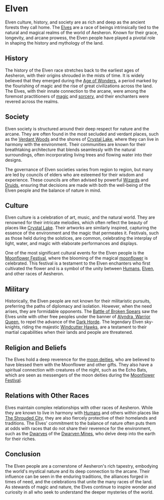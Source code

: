 # Elven

Elven culture, history, and society are as rich and deep as the ancient forests they call home. The [Elves](Elves.md) are a race of beings intrinsically tied to the natural and magical realms of the world of Aesheron. Known for their grace, longevity, and arcane prowess, the Elven people have played a pivotal role in shaping the history and mythology of the land.

## History

The history of the Elven race stretches back to the earliest ages of Aesheron, with their origins shrouded in the mists of time. It is widely believed that they emerged during the [Age of Wonders](Age%20of%20Wonders.md), a period marked by the flourishing of magic and the rise of great civilizations across the land. The Elves, with their innate connection to the arcane, were among the foremost practitioners of [magic](magic.md) and [sorcery](sorcery.md), and their enchanters were revered across the realms.

## Society

Elven society is structured around their deep respect for nature and the arcane. They are often found in the most secluded and verdant places, such as the [Verdant Woods](Verdant%20Woods.md) and the shores of [Crystal Lake](Crystal%20Lake.md), where they can live in harmony with the environment. Their communities are known for their breathtaking architecture that blends seamlessly with the natural surroundings, often incorporating living trees and flowing water into their designs.

The governance of Elven societies varies from region to region, but many are led by councils of elders who are esteemed for their wisdom and experience. These councils are often advised by powerful [Wizards](Wizards.md) and [Druids](Druids.md), ensuring that decisions are made with both the well-being of the Elven people and the balance of nature in mind.

## Culture

Elven culture is a celebration of art, music, and the natural world. They are renowned for their intricate melodies, which often reflect the beauty of places like [Crystal Lake](Crystal%20Lake.md). Their artworks are similarly inspired, capturing the essence of the environment and the magic that permeates it. Festivals, such as those held during the solstices, are common, celebrating the interplay of light, water, and magic with elaborate performances and displays.

One of the most significant cultural events for the Elven people is the [Moonflower Festival](Moonflower%20Festival.md), where the blooming of the magical [moonflower](moonflower.md) is celebrated. This festival is a testament to the Elven enchanters who first cultivated the flower and is a symbol of the unity between [Humans](Humans.md), [Elven](Elven.md), and other races of Aesheron.

## Military

Historically, the Elven people are not known for their militaristic pursuits, preferring the paths of diplomacy and isolation. However, when the need arises, they are formidable opponents. The [Battle of Broken Spears](Battle%20of%20Broken%20Spears.md) saw the Elves unite with other free peoples under the banner of [Alyndra, Warrior Queen](Alyndra%2C%20Warrior%20Queen.md), to repel the advance of the [Dark Horde](Dark%20Horde.md). The legendary Elven sky-knights, riding the majestic [Windcutter Hawks](Windcutter%20Hawks.md), are a testament to their martial capabilities when their lands and people are threatened.

## Religion and Beliefs

The Elves hold a deep reverence for the [moon deities](moon%20deities.md), who are believed to have blessed them with the Moonflower and other gifts. They also have a spiritual connection with creatures of the night, such as the Echo Bats, which are seen as messengers of the moon deities during the [Moonflower Festival](Moonflower%20Festival.md).

## Relations with Other Races

Elves maintain complex relationships with other races of Aesheron. While they are known to live in harmony with [Humans](Humans.md) and others within places like [The Shrouded City](The%20Shrouded%20City.md), they are also fiercely protective of their homelands and traditions. The Elves' commitment to the balance of nature often puts them at odds with races that do not share their reverence for the environment, such as the [Dwarves](Dwarves.md) of the [Dwarven Mines](Dwarven%20Mines.md), who delve deep into the earth for their riches.

## Conclusion

The Elven people are a cornerstone of Aesheron's rich tapestry, embodying the world's mystical nature and its deep connection to the arcane. Their influence can be seen in the enduring traditions, the alliances forged in times of need, and the celebrations that unite the many races of the land. As stewards of magic and nature, the Elves continue to inspire wonder and curiosity in all who seek to understand the deeper mysteries of the world.
